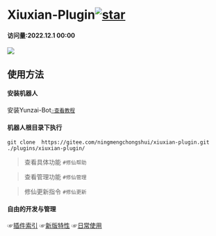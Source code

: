 # Xiuxian-Plugin<a  href='https://gitee.com/ningmengchongshui/xiuxian-plugin/stargazers'><img src='https://gitee.com/ningmengchongshui/xiuxian-plugin/badge/star.svg?theme=dark'  alt='star'></img></a>
#### 访问量:2022.12.1 00:00
 [![](https://profile-counter.glitch.me/xiuxian-plugin/count.svg)](https://gitee.com/ningmengchongshui/xiuxian-plugin)  


## 使用方法

#### 安装机器人

安装Yunzai-Bot[`☞查看教程`](https://gitee.com/Le-niao/Yunzai-Bot?_from=gitee_search)

#### 机器人根目录下执行      
```
git clone  https://gitee.com/ningmengchongshui/xiuxian-plugin.git ./plugins/xiuxian-plugin/   
```
>查看具体功能  `#修仙帮助`   

>查看管理功能  `#修仙管理`    

>修仙更新指令 `#修仙更新`  

#### 自由的开发与管理

☞[插件索引](https://gitee.com/ningmengchongshui/game-development/blob/master/mortal-cultivates-immortals/plugins/README.md)
☞[新版特性](https://gitee.com/ningmengchongshui/game-development/blob/master/mortal-cultivates-immortals/characteristic/README.md)
☞[日常使用](https://gitee.com/ningmengchongshui/game-development/blob/master/mortal-cultivates-immortals/administrators/README.md)